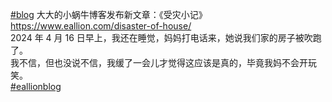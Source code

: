 <p><a href="https://e5n.cc/tags/blog" class="mention hashtag" rel="tag">#<span>blog</span></a> 大大的小蜗牛博客发布新文章：《受灾小记》<a href="https://www.eallion.com/disaster-of-house/" target="_blank" rel="nofollow noopener" translate="no"><span class="invisible">https://www.</span><span class="">eallion.com/disaster-of-house/</span><span class="invisible"></span></a><br />2024 年 4 月 16 日早上，我还在睡觉，妈妈打电话来，她说我们家的房子被吹跑了。<br />我不信，但也没说不信，我缓了一会儿才觉得这应该是真的，毕竟我妈不会开玩笑。<br /><a href="https://e5n.cc/tags/eallionblog" class="mention hashtag" rel="tag">#<span>eallionblog</span></a></p>